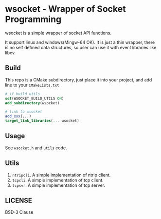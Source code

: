 wsocket - Wrapper of Socket Programming
=======================================

wsocket is a simple wrapper of socket API functions.

It support linux and windows(Mingw-64 OK). It is just a thin wrapper, there is no self defined data structures, so user can use it with event libraries like libev.

## Build
This repo is a CMake subdirectory, just place it into your project, and add line to your `CMakeLists.txt`

```cmake
# if build utils
set(WSOCKET_BUILD_UTILS ON)
add_subdirectory(wsocket)

# link to wsocket
add_xxx(...)
target_link_libraries(... wsocket)
```
## Usage

See `wsocket.h` and `utils` code.

## Utils

1. `ntripcli`. A simple implementation of ntrip client.
2. `tcpcli`. A simple implementation of tcp client.
3. `tcpsvr`. A simple implementation of tcp server.

## LICENSE
BSD-3 Clause

